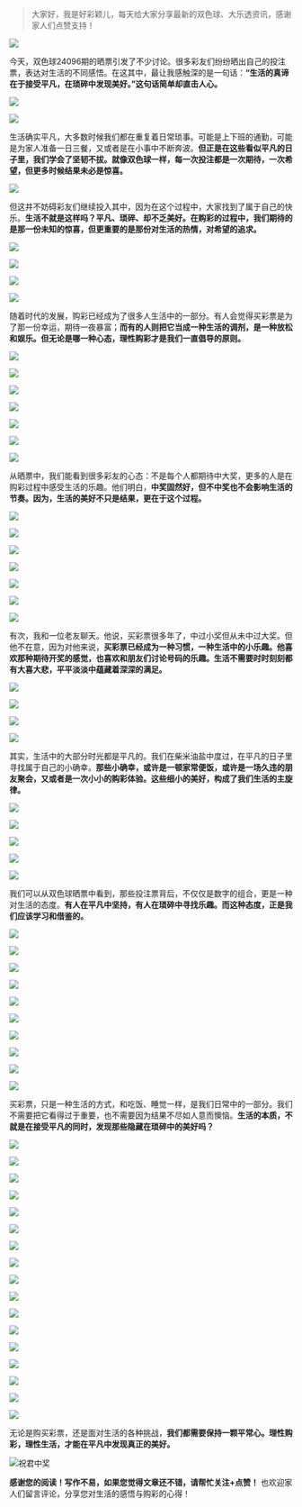 > 大家好，我是好彩颖儿，每天给大家分享最新的双色球、大乐透资讯，感谢家人们点赞支持！

![](https://cdn.jsdelivr.net/gh/wangwenjie1314/PicCDN/2024-7-11/1720660897499-image.png)


今天，双色球24096期的晒票引发了不少讨论。很多彩友们纷纷晒出自己的投注票，表达对生活的不同感悟。在这其中，最让我感触深的是一句话：**“生活的真谛在于接受平凡，在琐碎中发现美好。”这句话简单却直击人心。**

![](https://cdn.jsdelivr.net/gh/wangwenjie1314/PicCDN/2024-8-20/1724135745360-image.png)


![](https://cdn.jsdelivr.net/gh/wangwenjie1314/PicCDN/2024-8-20/1724132181210-image.png)


生活确实平凡，大多数时候我们都在重复着日常琐事。可能是上下班的通勤，可能是为家人准备一日三餐，又或者是在小事中不断奔波。**但正是在这些看似平凡的日子里，我们学会了坚韧不拔。就像双色球一样，每一次投注都是一次期待，一次希望，但更多时候结果未必是惊喜。**


![](https://cdn.jsdelivr.net/gh/wangwenjie1314/PicCDN/2024-8-20/1724132188961-image.png)


但这并不妨碍彩友们继续投入其中，因为在这个过程中，大家找到了属于自己的快乐。**生活不就是这样吗？平凡、琐碎、却不乏美好。在购彩的过程中，我们期待的是那一份未知的惊喜，但更重要的是那份对生活的热情，对希望的追求。**


![](https://cdn.jsdelivr.net/gh/wangwenjie1314/PicCDN/2024-8-20/1724135669563-image.png)


![](https://cdn.jsdelivr.net/gh/wangwenjie1314/PicCDN/2024-8-20/1724135680750-image.png)

![](https://cdn.jsdelivr.net/gh/wangwenjie1314/PicCDN/2024-8-20/1724132194375-image.png)


![](https://cdn.jsdelivr.net/gh/wangwenjie1314/PicCDN/2024-8-20/1724135766244-image.png)


随着时代的发展，购彩已经成为了很多人生活中的一部分。有人会觉得买彩票是为了那一份幸运，期待一夜暴富；**而有的人则把它当成一种生活的调剂，是一种放松和娱乐。但无论是哪一种心态，理性购彩才是我们一直倡导的原则。**

![](https://cdn.jsdelivr.net/gh/wangwenjie1314/PicCDN/2024-8-20/1724136107866-image.png)

![](https://cdn.jsdelivr.net/gh/wangwenjie1314/PicCDN/2024-8-20/1724136101486-image.png)


![](https://cdn.jsdelivr.net/gh/wangwenjie1314/PicCDN/2024-8-20/1724136022141-image.png)

![](https://cdn.jsdelivr.net/gh/wangwenjie1314/PicCDN/2024-8-20/1724136012112-image.png)


![](https://cdn.jsdelivr.net/gh/wangwenjie1314/PicCDN/2024-8-20/1724135659533-image.png)


![](https://cdn.jsdelivr.net/gh/wangwenjie1314/PicCDN/2024-8-20/1724132212108-image.png)

![](https://cdn.jsdelivr.net/gh/wangwenjie1314/PicCDN/2024-8-20/1724136117444-image.png)


从晒票中，我们能看到很多彩友的心态：不是每个人都期待中大奖，更多的人是在购彩过程中感受生活的乐趣。他们明白，**中奖固然好，但不中奖也不会影响生活的节奏。因为，生活的美好不只是结果，更在于这个过程。**

![](https://cdn.jsdelivr.net/gh/wangwenjie1314/PicCDN/2024-8-20/1724135692870-image.png)

![](https://cdn.jsdelivr.net/gh/wangwenjie1314/PicCDN/2024-8-20/1724132200469-image.png)

![](https://cdn.jsdelivr.net/gh/wangwenjie1314/PicCDN/2024-8-20/1724135731494-image.png)

![](https://cdn.jsdelivr.net/gh/wangwenjie1314/PicCDN/2024-8-20/1724135640498-image.png)

![](https://cdn.jsdelivr.net/gh/wangwenjie1314/PicCDN/2024-8-20/1724132206658-image.png)


![](https://cdn.jsdelivr.net/gh/wangwenjie1314/PicCDN/2024-8-20/1724135714364-image.png)


![](https://cdn.jsdelivr.net/gh/wangwenjie1314/PicCDN/2024-8-20/1724135993149-image.png)

有次，我和一位老友聊天。他说，买彩票很多年了，中过小奖但从未中过大奖。但他不在意，因为对他来说，**买彩票已经成为一种习惯，一种生活中的小乐趣。他喜欢那种期待开奖的感觉，也喜欢和朋友们讨论号码的乐趣。生活不需要时时刻刻都有大喜大悲，平平淡淡中蕴藏着深深的满足。**


![](https://cdn.jsdelivr.net/gh/wangwenjie1314/PicCDN/2024-8-20/1724135871796-image.png)

![](https://cdn.jsdelivr.net/gh/wangwenjie1314/PicCDN/2024-8-20/1724135861201-image.png)


![](https://cdn.jsdelivr.net/gh/wangwenjie1314/PicCDN/2024-8-20/1724135707244-image.png)


![](https://cdn.jsdelivr.net/gh/wangwenjie1314/PicCDN/2024-8-20/1724135723431-image.png)


其实，生活中的大部分时光都是平凡的。我们在柴米油盐中度过，在平凡的日子里寻找属于自己的小确幸。**那些小确幸，或许是一顿家常便饭，或许是一场久违的朋友聚会，又或者是一次小小的购彩体验。这些细小的美好，构成了我们生活的主旋律。**


![](https://cdn.jsdelivr.net/gh/wangwenjie1314/PicCDN/2024-8-20/1724136067100-image.png)


![](https://cdn.jsdelivr.net/gh/wangwenjie1314/PicCDN/2024-8-20/1724135795744-image.png)


![](https://cdn.jsdelivr.net/gh/wangwenjie1314/PicCDN/2024-8-20/1724136045360-image.png)


![](https://cdn.jsdelivr.net/gh/wangwenjie1314/PicCDN/2024-8-20/1724132156574-image.png)


![](https://cdn.jsdelivr.net/gh/wangwenjie1314/PicCDN/2024-8-20/1724135801717-image.png)

我们可以从双色球晒票中看到，那些投注票背后，不仅仅是数字的组合，更是一种对生活的态度。**有人在平凡中坚持，有人在琐碎中寻找乐趣。而这种态度，正是我们应该学习和借鉴的。**

![](https://cdn.jsdelivr.net/gh/wangwenjie1314/PicCDN/2024-8-20/1724135968177-image.png)

![](https://cdn.jsdelivr.net/gh/wangwenjie1314/PicCDN/2024-8-20/1724136037816-image.png)


![](https://cdn.jsdelivr.net/gh/wangwenjie1314/PicCDN/2024-8-20/1724132152326-image.png)

![](https://cdn.jsdelivr.net/gh/wangwenjie1314/PicCDN/2024-8-20/1724135934188-image.png)

![](https://cdn.jsdelivr.net/gh/wangwenjie1314/PicCDN/2024-8-20/1724135930510-image.png)

![](https://cdn.jsdelivr.net/gh/wangwenjie1314/PicCDN/2024-8-20/1724135926617-image.png)


![](https://cdn.jsdelivr.net/gh/wangwenjie1314/PicCDN/2024-8-20/1724135946198-image.png)

![](https://cdn.jsdelivr.net/gh/wangwenjie1314/PicCDN/2024-8-20/1724132161978-image.png)

![](https://cdn.jsdelivr.net/gh/wangwenjie1314/PicCDN/2024-8-20/1724135959530-image.png)

![](https://cdn.jsdelivr.net/gh/wangwenjie1314/PicCDN/2024-8-20/1724136053653-image.png)

买彩票，只是一种生活的方式，和吃饭、睡觉一样，是我们日常中的一部分。我们不需要把它看得过于重要，也不需要因为结果不尽如人意而懊恼。**生活的本质，不就是在接受平凡的同时，发现那些隐藏在琐碎中的美好吗？**




![](https://cdn.jsdelivr.net/gh/wangwenjie1314/PicCDN/2024-8-20/1724136081924-image.png)

![](https://cdn.jsdelivr.net/gh/wangwenjie1314/PicCDN/2024-8-20/1724136078083-image.png)

![](https://cdn.jsdelivr.net/gh/wangwenjie1314/PicCDN/2024-8-20/1724135900358-image.png)




![](https://cdn.jsdelivr.net/gh/wangwenjie1314/PicCDN/2024-8-20/1724135893413-image.png)


![](https://cdn.jsdelivr.net/gh/wangwenjie1314/PicCDN/2024-8-20/1724135940837-image.png)

![](https://cdn.jsdelivr.net/gh/wangwenjie1314/PicCDN/2024-8-20/1724135827445-image.png)


![](https://cdn.jsdelivr.net/gh/wangwenjie1314/PicCDN/2024-8-20/1724135912177-image.png)

![](https://cdn.jsdelivr.net/gh/wangwenjie1314/PicCDN/2024-8-20/1724136059643-image.png)


![](https://cdn.jsdelivr.net/gh/wangwenjie1314/PicCDN/2024-8-20/1724135815861-image.png)


![](https://cdn.jsdelivr.net/gh/wangwenjie1314/PicCDN/2024-8-20/1724135820914-image.png)

![](https://cdn.jsdelivr.net/gh/wangwenjie1314/PicCDN/2024-8-20/1724135788470-image.png)

![](https://cdn.jsdelivr.net/gh/wangwenjie1314/PicCDN/2024-8-20/1724135808205-image.png)

![](https://cdn.jsdelivr.net/gh/wangwenjie1314/PicCDN/2024-8-20/1724135882076-image.png)

![](https://cdn.jsdelivr.net/gh/wangwenjie1314/PicCDN/2024-8-20/1724135878673-image.png)

![](https://cdn.jsdelivr.net/gh/wangwenjie1314/PicCDN/2024-8-20/1724135974537-image.png)

![](https://cdn.jsdelivr.net/gh/wangwenjie1314/PicCDN/2024-8-20/1724136030131-image.png)

![](https://cdn.jsdelivr.net/gh/wangwenjie1314/PicCDN/2024-8-20/1724136086809-image.png)


无论是购买彩票，还是面对生活的各种挑战，**我们都需要保持一颗平常心。理性购彩，理性生活，才能在平凡中发现真正的美好。**

![祝君中奖](https://cdn.jsdelivr.net/gh/wangwenjie1314/PicCDN/2024-8-9/1723170742076-image.png)

**感谢您的阅读！写作不易，如果您觉得文章还不错，请帮忙关注+点赞！** 也欢迎家人们留言评论，分享您对生活的感悟与购彩的心得！